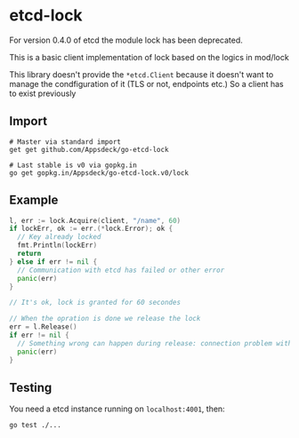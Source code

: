 etcd-lock
=========

For version 0.4.0 of etcd the module lock has been deprecated.

This is a basic client implementation of lock based on the logics in mod/lock

This library doesn't provide the `*etcd.Client` because it doesn't want to
manage the condfiguration of it (TLS or not, endpoints etc.) So a client has to
exist previously

Import
------

```
# Master via standard import
get get github.com/Appsdeck/go-etcd-lock

# Last stable is v0 via gopkg.in
go get gopkg.in/Appsdeck/go-etcd-lock.v0/lock
```

Example
-------

```go
l, err := lock.Acquire(client, "/name", 60)
if lockErr, ok := err.(*lock.Error); ok {
  // Key already locked
  fmt.Println(lockErr)
  return
} else if err != nil {
  // Communication with etcd has failed or other error
  panic(err)
}

// It's ok, lock is granted for 60 secondes

// When the opration is done we release the lock
err = l.Release()
if err != nil {
  // Something wrong can happen during release: connection problem with etcd
  panic(err)
}
```

Testing
-------

You need a etcd instance running on `localhost:4001`, then:

```
go test ./...
```
